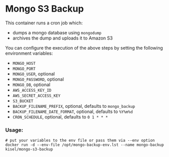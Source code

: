 # Mongo S3 Backup

This container runs a cron job which:

- dumps a mongo database using `mongodump`
- archives the dump and uploads it to Amazon S3

You can configure the execution of the above steps by setting the following
environment variables:

* `MONGO_HOST`
* `MONGO_PORT`
* `MONGO_USER`, optional
* `MONGO_PASSWORD`, optional
* `MONGO_DB`, optional
* `AWS_ACCESS_KEY_ID`
* `AWS_SECRET_ACCESS_KEY`
* `S3_BUCKET`
* `BACKUP_FILENAME_PREFIX`, optional, defaults to `mongo_backup`
* `BACKUP_FILENAME_DATE_FORMAT`, optional, defaults to `%Y%m%d`
* `CRON_SCHEDULE`, optional, defaults to `0 1 * * *`


### Usage:
```
# put your variables to the env file or pass them via --env option
docker run -d --env-file /opt/mongo-backup-env.lst --name mongo-backup kisel/mongo-s3-backup
```

